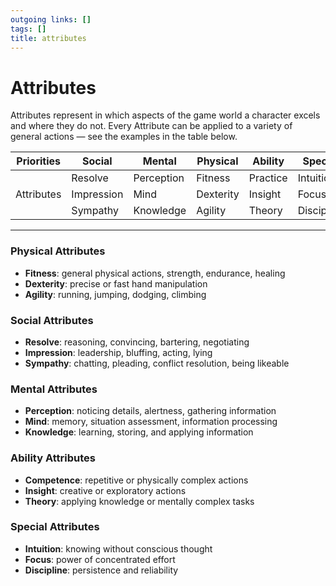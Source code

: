 ```yaml
---
outgoing links: []
tags: []
title: attributes
---
```

# Attributes

Attributes represent in which aspects of the game world a character excels and where they do not. 
Every Attribute can be applied to a variety of general actions — see the examples in the table below.

| Priorities | Social     | Mental     | Physical  | Ability    | Special    |
| ---------- | ---------- | ---------- | --------- | ---------- |------------|
|            | Resolve    | Perception | Fitness   | Practice | Intuition  |
| Attributes | Impression | Mind       | Dexterity | Insight    | Focus      |
|            | Sympathy   | Knowledge  | Agility   | Theory     | Discipline |

---

### Physical Attributes

* **Fitness**: general physical actions, strength, endurance, healing
* **Dexterity**: precise or fast hand manipulation
* **Agility**: running, jumping, dodging, climbing

### Social Attributes

* **Resolve**: reasoning, convincing, bartering, negotiating
* **Impression**: leadership, bluffing, acting, lying
* **Sympathy**: chatting, pleading, conflict resolution, being likeable

### Mental Attributes

* **Perception**: noticing details, alertness, gathering information
* **Mind**: memory, situation assessment, information processing
* **Knowledge**: learning, storing, and applying information

### Ability Attributes

* **Competence**: repetitive or physically complex actions
* **Insight**: creative or exploratory actions
* **Theory**: applying knowledge or mentally complex tasks

### Special Attributes

* **Intuition**: knowing without conscious thought
* **Focus**: power of concentrated effort
* **Discipline**: persistence and reliability
